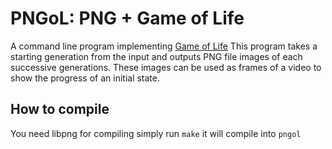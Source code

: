 PNGoL: PNG + Game of Life
============

A command line program implementing [Game of Life][1]
This program takes a starting generation from the input and
outputs PNG file images of each successive generations.
These images can be used as frames of a video to show the progress
of an initial state.


How to compile
--------------
You need libpng for compiling
simply run `make`
it will compile into `pngol`


[1]: https://en.wikipedia.org/wiki/Conway%27s_Game_of_Life
